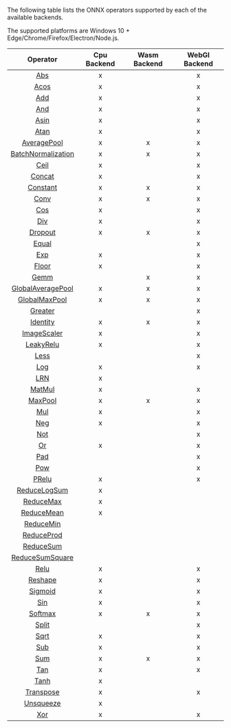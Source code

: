 The following table lists the ONNX operators supported by each of the available backends.

The supported platforms are Windows 10 + Edge/Chrome/Firefox/Electron/Node.js.

|                                               Operator                                                 | Cpu Backend | Wasm Backend | WebGl Backend |
|:------------------------------------------------------------------------------------------------------:|:-----------:|:------------:|:-------------:|
|                [Abs](https://github.com/onnx/onnx/blob/rel-1.2.3/docs/Operators.md#Abs)                |      x      |              |       x       |
|               [Acos](https://github.com/onnx/onnx/blob/rel-1.2.3/docs/Operators.md#Acos)               |      x      |              |       x       |
|                [Add](https://github.com/onnx/onnx/blob/rel-1.2.3/docs/Operators.md#Add)                |      x      |              |       x       |
|                [And](https://github.com/onnx/onnx/blob/rel-1.2.3/docs/Operators.md#And)                |      x      |              |       x       |
|               [Asin](https://github.com/onnx/onnx/blob/rel-1.2.3/docs/Operators.md#Asin)               |      x      |              |       x       |
|               [Atan](https://github.com/onnx/onnx/blob/rel-1.2.3/docs/Operators.md#Atan)               |      x      |              |       x       |
|        [AveragePool](https://github.com/onnx/onnx/blob/rel-1.2.3/docs/Operators.md#AveragePool)        |      x      |       x      |       x       |
| [BatchNormalization](https://github.com/onnx/onnx/blob/rel-1.2.3/docs/Operators.md#BatchNormalization) |      x      |       x      |       x       |
|               [Ceil](https://github.com/onnx/onnx/blob/rel-1.2.3/docs/Operators.md#Ceil)               |      x      |              |       x       |
|             [Concat](https://github.com/onnx/onnx/blob/rel-1.2.3/docs/Operators.md#Concat)             |      x      |              |       x       |
|             [Constant](https://github.com/onnx/onnx/blob/rel-1.2.3/docs/Operators.md#Constant)         |      x      |       x      |       x       |
|               [Conv](https://github.com/onnx/onnx/blob/rel-1.2.3/docs/Operators.md#Conv)               |      x      |       x      |       x       |
|                [Cos](https://github.com/onnx/onnx/blob/rel-1.2.3/docs/Operators.md#Cos)                |      x      |              |       x       |
|                [Div](https://github.com/onnx/onnx/blob/rel-1.2.3/docs/Operators.md#Div)                |      x      |              |       x       |
|            [Dropout](https://github.com/onnx/onnx/blob/rel-1.2.3/docs/Operators.md#Dropout)            |      x      |       x      |       x       |
|              [Equal](https://github.com/onnx/onnx/blob/rel-1.2.3/docs/Operators.md#Equal)              |             |              |       x       |
|                [Exp](https://github.com/onnx/onnx/blob/rel-1.2.3/docs/Operators.md#Exp)                |      x      |              |       x       |
|              [Floor](https://github.com/onnx/onnx/blob/rel-1.2.3/docs/Operators.md#Floor)              |      x      |              |       x       |
|               [Gemm](https://github.com/onnx/onnx/blob/rel-1.2.3/docs/Operators.md#Gemm)               |             |       x      |       x       |
|  [GlobalAveragePool](https://github.com/onnx/onnx/blob/rel-1.2.3/docs/Operators.md#GlobalAveragePool)  |      x      |       x      |       x       |
|      [GlobalMaxPool](https://github.com/onnx/onnx/blob/rel-1.2.3/docs/Operators.md#GlobalMaxPool)      |      x      |       x      |       x       |
|            [Greater](https://github.com/onnx/onnx/blob/rel-1.2.3/docs/Operators.md#Greater)            |             |              |       x       |
|           [Identity](https://github.com/onnx/onnx/blob/rel-1.2.3/docs/Operators.md#Identity)           |      x      |       x      |       x       |
|        [ImageScaler](https://github.com/onnx/onnx/blob/rel-1.2.3/docs/Operators.md#ImageScaler)        |      x      |              |       x       |
|          [LeakyRelu](https://github.com/onnx/onnx/blob/rel-1.2.3/docs/Operators.md#LeakyRelu)          |      x      |              |       x       |
|               [Less](https://github.com/onnx/onnx/blob/rel-1.2.3/docs/Operators.md#Less)               |             |              |       x       |
|                [Log](https://github.com/onnx/onnx/blob/rel-1.2.3/docs/Operators.md#Log)                |      x      |              |       x       |
|                [LRN](https://github.com/onnx/onnx/blob/rel-1.2.3/docs/Operators.md#LRN)                |      x      |              |               |
|             [MatMul](https://github.com/onnx/onnx/blob/rel-1.2.3/docs/Operators.md#MatMul)             |      x      |              |       x       |
|            [MaxPool](https://github.com/onnx/onnx/blob/rel-1.2.3/docs/Operators.md#MaxPool)            |      x      |       x      |       x       |
|                [Mul](https://github.com/onnx/onnx/blob/rel-1.2.3/docs/Operators.md#Mul)                |      x      |              |       x       |
|                [Neg](https://github.com/onnx/onnx/blob/rel-1.2.3/docs/Operators.md#Neg)                |      x      |              |       x       |
|                [Not](https://github.com/onnx/onnx/blob/rel-1.2.3/docs/Operators.md#Not)                |             |              |       x       |
|                 [Or](https://github.com/onnx/onnx/blob/rel-1.2.3/docs/Operators.md#Or)                 |      x      |              |       x       |
|                [Pad](https://github.com/onnx/onnx/blob/rel-1.2.3/docs/Operators.md#Pad)                |             |              |       x       |
|                [Pow](https://github.com/onnx/onnx/blob/rel-1.2.3/docs/Operators.md#Pow)                |             |              |       x       |
|              [PRelu](https://github.com/onnx/onnx/blob/rel-1.2.3/docs/Operators.md#PRelu)              |      x      |              |       x       |
|       [ReduceLogSum](https://github.com/onnx/onnx/blob/rel-1.2.3/docs/Operators.md#ReduceLogSum)       |      x      |              |               |
|          [ReduceMax](https://github.com/onnx/onnx/blob/rel-1.2.3/docs/Operators.md#ReduceMax)          |      x      |              |               |
|         [ReduceMean](https://github.com/onnx/onnx/blob/rel-1.2.3/docs/Operators.md#ReduceMean)         |      x      |              |               |
|          [ReduceMin](https://github.com/onnx/onnx/blob/rel-1.2.3/docs/Operators.md#AReduceMin)         |             |              |               |
|         [ReduceProd](https://github.com/onnx/onnx/blob/rel-1.2.3/docs/Operators.md#AReduceProd)        |             |              |               |
|          [ReduceSum](https://github.com/onnx/onnx/blob/rel-1.2.3/docs/Operators.md#AReduceSum)         |             |              |               |
|    [ReduceSumSquare](https://github.com/onnx/onnx/blob/rel-1.2.3/docs/Operators.md#AReduceSumSquare)   |             |              |               |
|               [Relu](https://github.com/onnx/onnx/blob/rel-1.2.3/docs/Operators.md#Relu)               |      x      |              |       x       |
|            [Reshape](https://github.com/onnx/onnx/blob/rel-1.2.3/docs/Operators.md#Reshape)            |      x      |              |       x       |
|            [Sigmoid](https://github.com/onnx/onnx/blob/rel-1.2.3/docs/Operators.md#Sigmoid)            |      x      |              |       x       |
|                [Sin](https://github.com/onnx/onnx/blob/rel-1.2.3/docs/Operators.md#Sin)                |      x      |              |       x       |
|            [Softmax](https://github.com/onnx/onnx/blob/rel-1.2.3/docs/Operators.md#Softmax)            |      x      |       x      |       x       |
|              [Split](https://github.com/onnx/onnx/blob/rel-1.2.3/docs/Operators.md#Split)              |             |              |       x       |
|               [Sqrt](https://github.com/onnx/onnx/blob/rel-1.2.3/docs/Operators.md#Sqrt)               |      x      |              |       x       |
|                [Sub](https://github.com/onnx/onnx/blob/rel-1.2.3/docs/Operators.md#Sub)                |      x      |              |       x       |
|                [Sum](https://github.com/onnx/onnx/blob/rel-1.2.3/docs/Operators.md#Sum)                |      x      |       x      |       x       |
|                [Tan](https://github.com/onnx/onnx/blob/rel-1.2.3/docs/Operators.md#Tan)                |      x      |              |       x       |
|               [Tanh](https://github.com/onnx/onnx/blob/rel-1.2.3/docs/Operators.md#Tanh)               |      x      |              |               |
|          [Transpose](https://github.com/onnx/onnx/blob/rel-1.2.3/docs/Operators.md#Transpose)          |      x      |              |       x       |
|          [Unsqueeze](https://github.com/onnx/onnx/blob/rel-1.2.3/docs/Operators.md#Unsqueeze)          |      x      |              |               |
|                [Xor](https://github.com/onnx/onnx/blob/rel-1.2.3/docs/Operators.md#Xor)                |      x      |              |       x       |